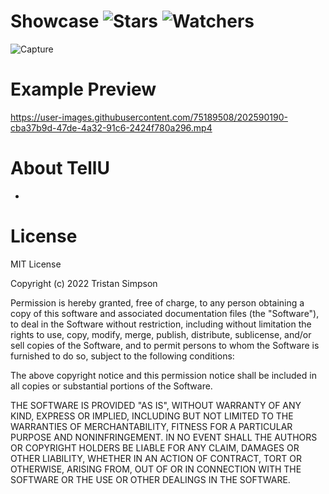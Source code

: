 # Showcase ![Stars](https://img.shields.io/github/stars/realTristan/TellU?color=brightgreen) ![Watchers](https://img.shields.io/github/watchers/realTristan/TellU?label=Watchers)
![Capture](https://user-images.githubusercontent.com/75189508/202169296-7b0beb2a-eff3-47c0-9f1e-5786541b40cb.PNG)

# Example Preview

https://user-images.githubusercontent.com/75189508/202590190-cba37b9d-47de-4a32-91c6-2424f780a296.mp4

# About TellU
- 

# License
MIT License

Copyright (c) 2022 Tristan Simpson

Permission is hereby granted, free of charge, to any person obtaining a copy of this software and associated documentation files (the "Software"), to deal in the Software without restriction, including without limitation the rights to use, copy, modify, merge, publish, distribute, sublicense, and/or sell copies of the Software, and to permit persons to whom the Software is furnished to do so, subject to the following conditions:

The above copyright notice and this permission notice shall be included in all copies or substantial portions of the Software.

THE SOFTWARE IS PROVIDED "AS IS", WITHOUT WARRANTY OF ANY KIND, EXPRESS OR IMPLIED, INCLUDING BUT NOT LIMITED TO THE WARRANTIES OF MERCHANTABILITY, FITNESS FOR A PARTICULAR PURPOSE AND NONINFRINGEMENT. IN NO EVENT SHALL THE AUTHORS OR COPYRIGHT HOLDERS BE LIABLE FOR ANY CLAIM, DAMAGES OR OTHER LIABILITY, WHETHER IN AN ACTION OF CONTRACT, TORT OR OTHERWISE, ARISING FROM, OUT OF OR IN CONNECTION WITH THE SOFTWARE OR THE USE OR OTHER DEALINGS IN THE SOFTWARE.

